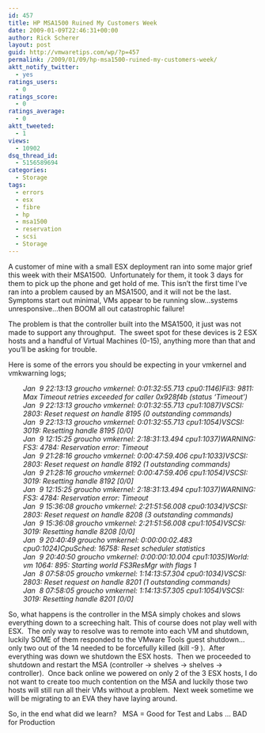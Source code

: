 ```yaml
---
id: 457
title: HP MSA1500 Ruined My Customers Week
date: 2009-01-09T22:46:31+00:00
author: Rick Scherer
layout: post
guid: http://vmwaretips.com/wp/?p=457
permalink: /2009/01/09/hp-msa1500-ruined-my-customers-week/
aktt_notify_twitter:
  - yes
ratings_users:
  - 0
ratings_score:
  - 0
ratings_average:
  - 0
aktt_tweeted:
  - 1
views:
  - 10902
dsq_thread_id:
  - 5156589694
categories:
  - Storage
tags:
  - errors
  - esx
  - fibre
  - hp
  - msa1500
  - reservation
  - scsi
  - Storage
---
```

A customer of mine with a small ESX deployment ran into some major grief this week with their MSA1500.  Unfortunately for them, it took 3 days for them to pick up the phone and get hold of me. This isn&#8217;t the first time I&#8217;ve ran into a problem caused by an MSA1500, and it will not be the last.  Symptoms start out minimal, VMs appear to be running slow&#8230;systems unresponsive&#8230;then BOOM all out catastrophic failure!

<!--more-->

The problem is that the controller built into the MSA1500, it just was not made to support any throughput.  The sweet spot for these devices is 2 ESX hosts and a handful of Virtual Machines (0-15), anything more than that and you&#8217;ll be asking for trouble.

Here is some of the errors you should be expecting in your vmkernel and vmkwarning logs;

<p style="padding-left: 30px;">
  <em>Jan  9 22:13:13 groucho vmkernel: 0:01:32:55.713 cpu0:1146)Fil3: 9811: Max Timeout retries exceeded for caller 0x928f4b (status &#8216;Timeout&#8217;)<br /> Jan  9 22:13:13 groucho vmkernel: 0:01:32:55.713 cpu1:1087)VSCSI: 2803: Reset request on handle 8195 (0 outstanding commands)<br /> Jan  9 22:13:13 groucho vmkernel: 0:01:32:55.713 cpu1:1054)VSCSI: 3019: Resetting handle 8195 [0/0]<br /> Jan  9 12:15:25 groucho vmkernel: 2:18:31:13.494 cpu1:1037)WARNING: FS3: 4784: Reservation error: Timeout<br /> Jan  9 21:28:16 groucho vmkernel: 0:00:47:59.406 cpu1:1033)VSCSI: 2803: Reset request on handle 8192 (1 outstanding commands)<br /> Jan  9 21:28:16 groucho vmkernel: 0:00:47:59.406 cpu1:1054)VSCSI: 3019: Resetting handle 8192 [0/0]<br /> Jan  9 12:15:25 groucho vmkernel: 2:18:31:13.494 cpu1:1037)WARNING: FS3: 4784: Reservation error: Timeout<br /> Jan  9 15:36:08 groucho vmkernel: 2:21:51:56.008 cpu0:1034)VSCSI: 2803: Reset request on handle 8208 (3 outstanding commands)<br /> Jan  9 15:36:08 groucho vmkernel: 2:21:51:56.008 cpu1:1054)VSCSI: 3019: Resetting handle 8208 [0/0]<br /> Jan  9 20:40:49 groucho vmkernel: 0:00:00:02.483 cpu0:1024)CpuSched: 16758: Reset scheduler statistics<br /> Jan  9 20:40:50 groucho vmkernel: 0:00:00:10.004 cpu1:1035)World: vm 1064: 895: Starting world FS3ResMgr with flags 1<br /> Jan  8 07:58:05 groucho vmkernel: 1:14:13:57.304 cpu0:1034)VSCSI: 2803: Reset request on handle 8201 (1 outstanding commands)<br /> Jan  8 07:58:05 groucho vmkernel: 1:14:13:57.305 cpu1:1054)VSCSI: 3019: Resetting handle 8201 [0/0]</em>
</p>

So, what happens is the controller in the MSA simply chokes and slows everything down to a screeching halt. This of course does not play well with ESX.  The only way to resolve was to remote into each VM and shutdown, luckily SOME of them responded to the VMware Tools guest shutdown&#8230;only two out of the 14 needed to be forcefully killed (kill -9 <VMPID>).  After everything was down we shutdown the ESX hosts.  Then we proceeded to shutdown and restart the MSA (controller -> shelves -> shelves -> controller).  Once back online we powered on only 2 of the 3 ESX hosts, I do not want to create too much contention on the MSA and luckily those two hosts will still run all their VMs without a problem.  Next week sometime we will be migrating to an EVA they have laying around.

So, in the end what did we learn?   MSA = Good for Test and Labs &#8230; BAD for Production